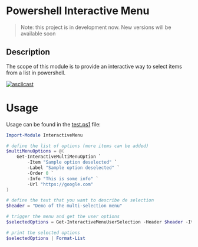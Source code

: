 # Powershell Interactive Menu

> Note: this project is in development now. New versions will be available soon

## Description

The scope of this module is to provide an interactive way to select items from a list in powershell.

[![asciicast](https://asciinema.org/a/xctv6HbCj7A3jQ0ppkBN0hjdE.svg)](https://asciinema.org/a/xctv6HbCj7A3jQ0ppkBN0hjdE)

# Usage

Usage can be found in the [test.ps1](https://github.com/bibistroc/powershell-interactive-menu/blob/master/test.ps1) file:

```powershell
Import-Module InteractiveMenu

# define the list of options (more items can be added)
$multiMenuOptions = @(
    Get-InteractiveMultiMenuOption `
        -Item "Sample option deselected" `
        -Label "Sample option deselected" `
        -Order 0 `
        -Info "This is some info" `
        -Url "https://google.com"
)

# define the text that you want to describe de selection
$header = "Demo of the multi-selection menu"

# trigger the menu and get the user options
$selectedOptions = Get-InteractiveMenuUserSelection -Header $header -Items $multiMenuOptions

# print the selected options
$selectedOptions | Format-List
```